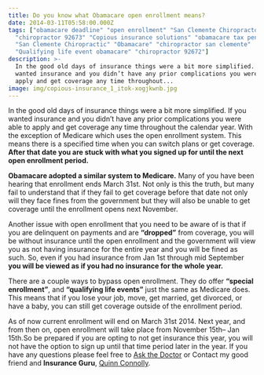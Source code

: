 ```yaml
---
title: Do you know what Obamacare open enrollment means?
date: 2014-03-11T05:58:00.000Z
tags: ["obamacare deadline" "open enrollment" "San Clemente Chiropractor"
  "chiropractor 92673" "Copious insurance solutions" "obamacare tax penalties"
  "San Clemente Chiropractic" "Obamacare" "chiropractor san clemente"
  "Qualifying life event obamacare" "chiropractor 92672"]
description: >-
  In the good old days of insurance things were a bit more simplified. If you
  wanted insurance and you didn’t have any prior complications you were able to
  apply and get coverage any time throughout...
image: img/copious-insurance_1_itok-xogjkwnb.jpg
---
```

In the good old days of insurance things were a bit more simplified. If you wanted insurance and you didn’t have any prior complications you were able to apply and get coverage any time throughout the calendar year. With the exception of Medicare which uses the open enrollment system. This means there is a specified time when you can switch plans or get coverage. **After that date you are stuck with what you signed up for until the next open enrollment period.**

**Obamacare adopted a similar system to Medicare.** Many of you have been hearing that enrollment ends March 31st. Not only is this the truth, but many fail to understand that if they fail to get coverage before that date not only will they face fines from the government but they will also be unable to get coverage until the enrollment opens next November.

Another issue with open enrollment that you need to be aware of is that if you are delinquent on payments and are **“dropped”** from coverage, you will be without insurance until the open enrollment and the government will view you as not having insurance for the entire year and you will be fined as such. So, even if you had insurance from Jan 1st through mid September **you will be viewed as if you had no insurance for the whole year.**

There are a couple ways to bypass open enrollment. They do offer **“special enrollment”**, and **“qualifying life events”** just the same as Medicare does. This means that if you lose your job, move, get married, get divorced, or have a baby, you can still get coverage outside of the enrollment period.

As of now current enrollment will end on March 31st 2014. Next year, and from then on, open enrollment will take place from November 15th– Jan 15th.So be prepared if you are opting to not get insurance this year, you will not have the option to sign up until that time period later in the year. If you have any questions please feel free to[](<>) [Ask the Doctor](../ask-doctor.html "Ask the Doctor") or Contact my good friend and **Insurance Guru**, [Quinn Connolly](http://copiousinsurance.com "Copious insurance solutions").